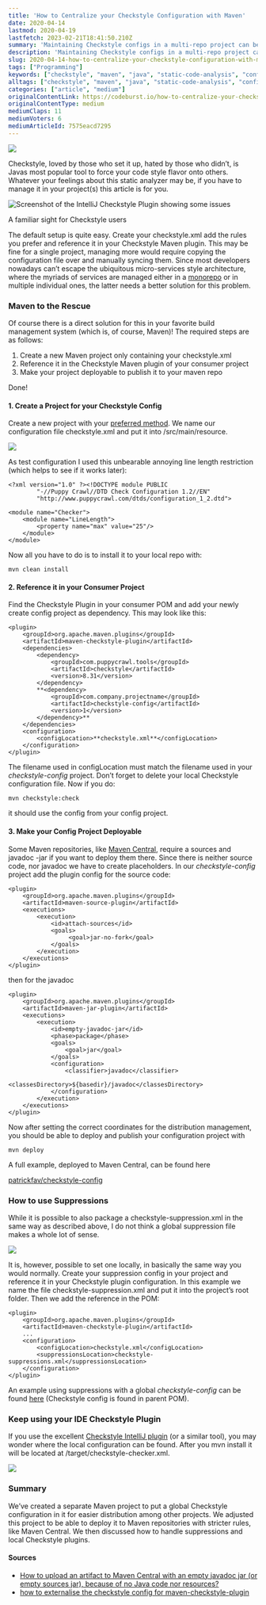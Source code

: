```yaml
---
title: 'How to Centralize your Checkstyle Configuration with Maven'
date: 2020-04-14
lastmod: 2020-04-19
lastfetch: 2023-02-21T18:41:50.210Z
summary: 'Maintaining Checkstyle configs in a multi-repo project can be a chore. Let maven help you to create a global one.'
description: 'Maintaining Checkstyle configs in a multi-repo project can be a chore. Let maven help you to create a global one.'
slug: 2020-04-14-how-to-centralize-your-checkstyle-configuration-with-maven
tags: ["Programming"]
keywords: ["checkstyle", "maven", "java", "static-code-analysis", "configuration-management"]
alltags: ["checkstyle", "maven", "java", "static-code-analysis", "configuration-management", "Programming", "medium"]
categories: ["article", "medium"]
originalContentLink: https://codeburst.io/how-to-centralize-your-checkstyle-configuration-with-maven-7575eacd7295
originalContentType: medium
mediumClaps: 11
mediumVoters: 6
mediumArticleId: 7575eacd7295
---
```

![](article_6b235e313cdf3f991002e9b8.jpeg)

Checkstyle, loved by those who set it up, hated by those who didn’t, is Javas most popular tool to force your code style flavor onto others. Whatever your feelings about this static analyzer may be, if you have to manage it in your project(s) this article is for you.

![Screenshot of the IntelliJ Checkstyle Plugin showing some issues](article_e59d31038ea2183912f82f43.png)

A familiar sight for Checkstyle users

The default setup is quite easy. Create your checkstyle.xml add the rules you prefer and reference it in your Checkstyle Maven plugin. This may be fine for a single project, managing more would require copying the configuration file over and manually syncing them. Since most developers nowadays can’t escape the ubiquitous micro-services style architecture, where the myriads of services are managed either in a [monorepo](https://medium.com/@mattklein123/monorepos-please-dont-e9a279be011b) or in multiple individual ones, the latter needs a better solution for this problem.

### Maven to the Rescue

Of course there is a direct solution for this in your favorite build management system (which is, of course, Maven)! The required steps are as follows:

1.  Create a new Maven project only containing your checkstyle.xml
2.  Reference it in the Checkstyle Maven plugin of your consumer project
3.  Make your project deployable to publish it to your maven repo

Done!

#### 1\. Create a Project for your Checkstyle Config

Create a new project with your [preferred method](http://maven.apache.org/archetypes/maven-archetype-simple/). We name our configuration file checkstyle.xml and put it into /src/main/resource.

![](article_8f8aac1071b2eb368747d58b.png)

As test configuration I used this unbearable annoying line length restriction (which helps to see if it works later):

```
<?xml version="1.0" ?><!DOCTYPE module PUBLIC  
        "-//Puppy Crawl//DTD Check Configuration 1.2//EN"  
        "http://www.puppycrawl.com/dtds/configuration_1_2.dtd">  
  
<module name="Checker">  
    <module name="LineLength">  
        <property name="max" value="25"/>  
    </module>  
</module>
```

Now all you have to do is to install it to your local repo with:

```
mvn clean install
```

#### 2\. Reference it in your Consumer Project

Find the Checkstyle Plugin in your consumer POM and add your newly create config project as dependency. This may look like this:

```
<plugin>  
    <groupId>org.apache.maven.plugins</groupId>  
    <artifactId>maven-checkstyle-plugin</artifactId>  
    <dependencies>  
        <dependency>  
            <groupId>com.puppycrawl.tools</groupId>  
            <artifactId>checkstyle</artifactId>  
            <version>8.31</version>  
        </dependency>  
        **<dependency>  
            <groupId>com.company.projectname</groupId>  
            <artifactId>checkstyle-config</artifactId>  
            <version>1</version>  
        </dependency>**  
    </dependencies>  
    <configuration>  
        <configLocation>**checkstyle.xml**</configLocation>  
    </configuration>  
</plugin>
```

The filename used in configLocation must match the filename used in your _checkstyle-config_ project. Don’t forget to delete your local Checkstyle configuration file. Now if you do:

```
mvn checkstyle:check
```

it should use the config from your config project.

#### 3\. Make your Config Project Deployable

Some Maven repositories, like [Maven Central](https://search.maven.org/), require a sources and javadoc -jar if you want to deploy them there. Since there is neither source code, nor javadoc we have to create placeholders. In our _checkstyle-config_ project add the plugin config for the source code:

```
<plugin>  
    <groupId>org.apache.maven.plugins</groupId>  
    <artifactId>maven-source-plugin</artifactId>  
    <executions>  
        <execution>  
            <id>attach-sources</id>  
            <goals>  
                 <goal>jar-no-fork</goal>  
            </goals>  
        </execution>  
    </executions>  
</plugin>
```

then for the javadoc

```
<plugin>  
    <groupId>org.apache.maven.plugins</groupId>  
    <artifactId>maven-jar-plugin</artifactId>  
    <executions>  
        <execution>  
            <id>empty-javadoc-jar</id>  
            <phase>package</phase>  
            <goals>  
                <goal>jar</goal>  
            </goals>  
            <configuration>  
                <classifier>javadoc</classifier>  
                <classesDirectory>${basedir}/javadoc</classesDirectory>  
            </configuration>  
        </execution>  
    </executions>  
</plugin>
```

Now after setting the correct coordinates for the distribution management, you should be able to deploy and publish your configuration project with

```
mvn deploy
```

A full example, deployed to Maven Central, can be found here

[patrickfav/checkstyle-config](https://github.com/patrickfav/checkstyle-config/)

### How to use Suppressions

While it is possible to also package a checkstyle-suppression.xml in the same way as described above, I do not think a global suppression file makes a whole lot of sense.

![](article_b13c2fda654a51a9463348ac.png)

It is, however, possible to set one locally, in basically the same way you would normally. Create your suppression config in your project and reference it in your Checkstyle plugin configuration. In this example we name the file checkstyle-suppression.xml and put it into the project’s root folder. Then we add the reference in the POM:

```
<plugin>  
    <groupId>org.apache.maven.plugins</groupId>  
    <artifactId>maven-checkstyle-plugin</artifactId>  
    ...  
    <configuration>  
        <configLocation>checkstyle.xml</configLocation>  
        <suppressionsLocation>checkstyle-suppressions.xml</suppressionsLocation>  
    </configuration>  
</plugin>
```

An example using suppressions with a global _checkstyle-config_ can be found [here](https://github.com/patrickfav/density-converter) (Checkstyle config is found in parent POM).

### Keep using your IDE Checkstyle Plugin

If you use the excellent [Checkstyle IntelliJ plugin](https://plugins.jetbrains.com/plugin/1065-checkstyle-idea) (or a similar tool), you may wonder where the local configuration can be found. After you mvn install it will be located at /target/checkstyle-checker.xml.

![](article_e79d13d20d7d296e4b503504.png)

### Summary

We’ve created a separate Maven project to put a global Checkstyle configuration in it for easier distribution among other projects. We adjusted this project to be able to deploy it to Maven repositories with stricter rules, like Maven Central. We then discussed how to handle suppressions and local Checkstyle plugins.

#### Sources

*   [How to upload an artifact to Maven Central with an empty javadoc jar (or empty sources jar), because of no Java code nor resources?](https://stackoverflow.com/a/53707024/774398)
*   [how to externalise the checkstyle config for maven-checkstyle-plugin](https://stackoverflow.com/questions/19682455/how-to-externalise-the-checkstyle-config-for-maven-checkstyle-plugin/19690484#19690484)




